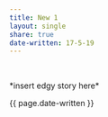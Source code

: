 ```yaml
---
title: New 1
layout: single
share: true
date-written: 17-5-19
---
```



&nbsp;
<p> *insert edgy story here* </p>

{{ page.date-written }}
